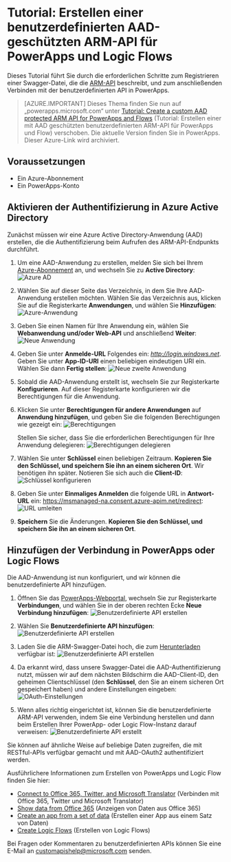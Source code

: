 <properties
	pageTitle="Tutorial: Erstellen einer benutzerdefinierten API mit Azure Resource Manager in PowerApps und Logic Flows | Microsoft Azure"
	description="Azure Resource Manager-Tutorial zum Erstellen einer benutzerdefinierten API in PowerApps und Logic Flows"
	services=""
    suite="powerapps"
	documentationCenter="" 
	authors="sunaysv"
	manager="erikre"
	editor=""/>

<tags
   ms.service="powerapps"
   ms.devlang="na"
   ms.topic="article"
   ms.tgt_pltfrm="na"
   ms.workload="na" 
   ms.date="07/12/2016"
   ms.author="mandia"/>


# Tutorial: Erstellen einer benutzerdefinierten AAD-geschützten ARM-API für PowerApps und Logic Flows 

Dieses Tutorial führt Sie durch die erforderlichen Schritte zum Registrieren einer Swagger-Datei, die die [ARM-API][6] beschreibt, und zum anschließenden Verbinden mit der benutzerdefinierten API in PowerApps.

>[AZURE.IMPORTANT] Dieses Thema finden Sie nun auf „powerapps.microsoft.com“ unter [Tutorial: Create a custom AAD protected ARM API for PowerApps and Flows](https://powerapps.microsoft.com/tutorials/customapi-azure-resource-manager-tutorial/) (Tutorial: Erstellen einer mit AAD geschützten benutzerdefinierten ARM-API für PowerApps und Flow) verschoben. Die aktuelle Version finden Sie in PowerApps. Dieser Azure-Link wird archiviert.


## Voraussetzungen

- Ein Azure-Abonnement
- Ein PowerApps-Konto

## Aktivieren der Authentifizierung in Azure Active Directory

Zunächst müssen wir eine Azure Active Directory-Anwendung (AAD) erstellen, die die Authentifizierung beim Aufrufen des ARM-API-Endpunkts durchführt.

1. Um eine AAD-Anwendung zu erstellen, melden Sie sich bei Ihrem [Azure-Abonnement][7] an, und wechseln Sie zu **Active Directory**: ![](./media/powerapps-azure-resource-manager-tutorial/azureaad.png "Azure AD")  

2. Wählen Sie auf dieser Seite das Verzeichnis, in dem Sie Ihre AAD-Anwendung erstellen möchten. Wählen Sie das Verzeichnis aus, klicken Sie auf die Registerkarte **Anwendungen**, und wählen Sie **Hinzufügen**: ![](./media/powerapps-azure-resource-manager-tutorial/azureapplication.png "Azure-Anwendung")

3. Geben Sie einen Namen für Ihre Anwendung ein, wählen Sie **Webanwendung und/oder Web-API** und anschließend **Weiter**: ![](./media/powerapps-azure-resource-manager-tutorial/newapplication.png "Neue Anwendung")

4. Geben Sie unter **Anmelde-URL** Folgendes ein: *http://login.windows.net*. Geben Sie unter **App-ID-URI** einen beliebigen eindeutigen URI ein. Wählen Sie dann **Fertig stellen**: ![](./media/powerapps-azure-resource-manager-tutorial/newapplication2.png "Neue zweite Anwendung")

5. Sobald die AAD-Anwendung erstellt ist, wechseln Sie zur Registerkarte **Konfigurieren**. Auf dieser Registerkarte konfigurieren wir die Berechtigungen für die Anwendung.

6. Klicken Sie unter **Berechtigungen für andere Anwendungen** auf **Anwendung hinzufügen**, und geben Sie die folgenden Berechtigungen wie gezeigt ein: ![](./media/powerapps-azure-resource-manager-tutorial/permissions.png "Berechtigungen")

	Stellen Sie sicher, dass Sie die erforderlichen Berechtigungen für Ihre Anwendung delegieren: ![](./media/powerapps-azure-resource-manager-tutorial/permissions2.png "Berechtigungen delegieren")

7. Wählen Sie unter **Schlüssel** einen beliebigen Zeitraum. **Kopieren Sie den Schlüssel, und speichern Sie ihn an einem sicheren Ort**. Wir benötigen ihn später. Notieren Sie sich auch die __Client-ID__: ![](./media/powerapps-azure-resource-manager-tutorial/configurekeys.png "Schlüssel konfigurieren")

8. Geben Sie unter **Einmaliges Anmelden** die folgende URL in __Antwort-URL__ ein: https://msmanaged-na.consent.azure-apim.net/redirect: ![](./media/powerapps-azure-resource-manager-tutorial/redirecturl.png "URL umleiten")

9. **Speichern** Sie die Änderungen. **Kopieren Sie den Schlüssel, und speichern Sie ihn an einem sicheren Ort**.

## Hinzufügen der Verbindung in PowerApps oder Logic Flows

Die AAD-Anwendung ist nun konfiguriert, und wir können die benutzerdefinierte API hinzufügen.

1. Öffnen Sie das [PowerApps-Webportal][1], wechseln Sie zur Registerkarte **Verbindungen**, und wählen Sie in der oberen rechten Ecke __Neue Verbindung hinzufügen__: ![](./media/powerapps-azure-resource-manager-tutorial/createnewconnection.png "Benutzerdefinierte API erstellen")  

2. Wählen Sie __Benutzerdefinierte API hinzufügen__: ![](./media/powerapps-azure-resource-manager-tutorial/connecttocustomapi.png "Benutzerdefinierte API erstellen")

3. Laden Sie die ARM-Swagger-Datei hoch, die zum [Herunterladen][8] verfügbar ist: ![](./media/powerapps-azure-resource-manager-tutorial/createcustom.png "Benutzerdefinierte API erstellen")

4. Da erkannt wird, dass unsere Swagger-Datei die AAD-Authentifizierung nutzt, müssen wir auf dem nächsten Bildschirm die AAD-Client-ID, den geheimen Clientschlüssel (den **Schlüssel**, den Sie an einem sicheren Ort gespeichert haben) und andere Einstellungen eingeben: ![](./media/powerapps-azure-resource-manager-tutorial/oauthsettings.png "OAuth-Einstellungen")

5. Wenn alles richtig eingerichtet ist, können Sie die benutzerdefinierte ARM-API verwenden, indem Sie eine Verbindung herstellen und dann beim Erstellen Ihrer PowerApp- oder Logic Flow-Instanz darauf verweisen: ![](./media/powerapps-azure-resource-manager-tutorial/createdcustomapi.png "Benutzerdefinierte API erstellt")

Sie können auf ähnliche Weise auf beliebige Daten zugreifen, die mit RESTful-APIs verfügbar gemacht und mit AAD-OAuth2 authentifiziert werden.

Ausführlichere Informationen zum Erstellen von PowerApps und Logic Flow finden Sie hier:

- [Connect to Office 365, Twitter, and Microsoft Translator][5] \(Verbinden mit Office 365, Twitter und Microsoft Translator)
- [Show data from Office 365][4] \(Anzeigen von Daten aus Office 365)
- [Create an app from a set of data][3] \(Erstellen einer App aus einem Satz von Daten)
- [Create Logic Flows][2] \(Erstellen von Logic Flows)

Bei Fragen oder Kommentaren zu benutzerdefinierten APIs können Sie eine E-Mail an [customapishelp@microsoft.com](mailto:customapishelp@microsoft.com) senden.


<!--Reference links in article-->
[1]: https://web.powerapps.com
[2]: https://powerapps.microsoft.com/tutorials/get-started-logic-flow/
[3]: https://powerapps.microsoft.com/tutorials/get-started-create-from-data/
[4]: https://powerapps.microsoft.com/tutorials/show-office-data/
[5]: https://powerapps.microsoft.com/tutorials/powerapps-api-functions/
[6]: https://msdn.microsoft.com/library/azure/dn790568.aspx
[7]: https://manage.windowsazure.com
[8]: http://pwrappssamples.blob.core.windows.net/samples/AzureResourceManager.json

<!---HONumber=AcomDC_0713_2016-->